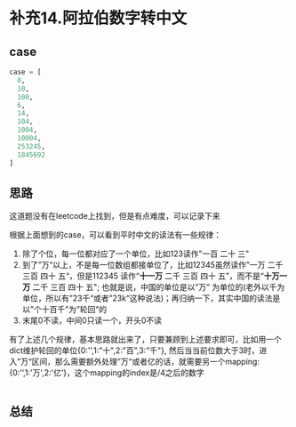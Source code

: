 # 补充14.阿拉伯数字转中文



## case

```python
case = [
  0,
  10,
  100,
  6,
  14,
  104,
  1004,
  10004,
  253245,
  1845692
]
```



## 思路

这道题没有在leetcode上找到，但是有点难度，可以记录下来

根据上面想到的case，可以看到平时中文的读法有一些规律：

1. 除了个位，每一位都对应了一个单位，比如123读作"一百 二十 三"
2. 到了”万“以上，不是每一位数组都接单位了，比如12345虽然读作”一万 二千 三百 四十 五“，但是112345 读作“**十一万** 二千 三百 四十 五”，而不是“**十万一万** 二千 三百 四十 五"; 也就是说，中国的单位是以”万“ 为单位的(老外以千为单位，所以有”23千“或者”23k“这种说法)；再归纳一下，其实中国的读法是以"个十百千"为”轮回“的
3. 末尾0不读，中间0只读一个，开头0不读

有了上述几个规律，基本思路就出来了，只要兼顾到上述要求即可，比如用一个dict维护轮回的单位{0:'',1:"十",2:"百",3:"千"}, 然后当当前位数大于3时，进入”万“区间，那么需要额外处理”万“或者亿的话，就需要另一个mapping: {0:’‘,1:'万',2:'亿’}，这个mapping的index是/4之后的数字

```python
```



## 总结

